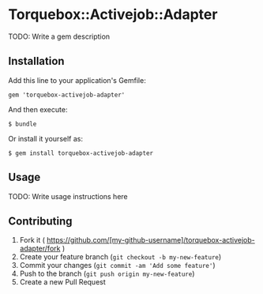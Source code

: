 # Torquebox::Activejob::Adapter

TODO: Write a gem description

## Installation

Add this line to your application's Gemfile:

    gem 'torquebox-activejob-adapter'

And then execute:

    $ bundle

Or install it yourself as:

    $ gem install torquebox-activejob-adapter

## Usage

TODO: Write usage instructions here

## Contributing

1. Fork it ( https://github.com/[my-github-username]/torquebox-activejob-adapter/fork )
2. Create your feature branch (`git checkout -b my-new-feature`)
3. Commit your changes (`git commit -am 'Add some feature'`)
4. Push to the branch (`git push origin my-new-feature`)
5. Create a new Pull Request
